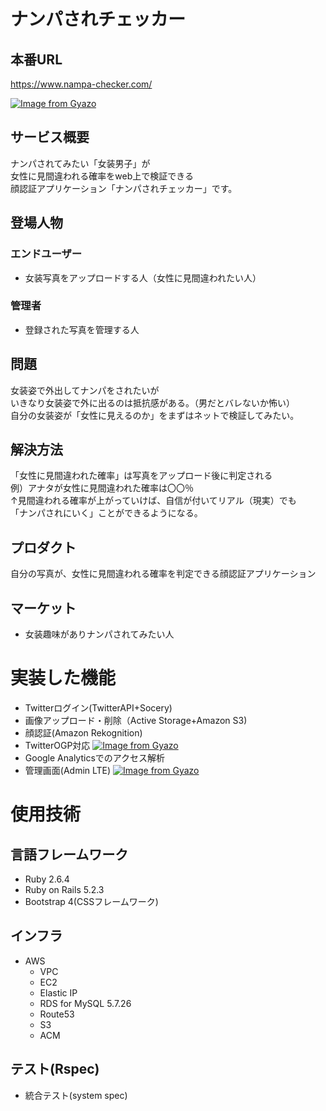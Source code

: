 # ナンパされチェッカー
## 本番URL
https://www.nampa-checker.com/

[![Image from Gyazo](https://i.gyazo.com/8d04c8b041246429f8838b360f39706c.gif)](https://gyazo.com/8d04c8b041246429f8838b360f39706c)

## サービス概要
ナンパされてみたい「女装男子」が  
女性に見間違われる確率をweb上で検証できる  
顔認証アプリケーション「ナンパされチェッカー」です。

## 登場人物
### エンドユーザー
- 女装写真をアップロードする人（女性に見間違われたい人）

### 管理者
- 登録された写真を管理する人

## 問題
女装姿で外出してナンパをされたいが  
いきなり女装姿で外に出るのは抵抗感がある。（男だとバレないか怖い）  
自分の女装姿が「女性に見えるのか」をまずはネットで検証してみたい。

## 解決方法
「女性に見間違われた確率」は写真をアップロード後に判定される  
例）アナタが女性に見間違われた確率は〇〇％  
↑見間違われる確率が上がっていけば、自信が付いてリアル（現実）でも  
「ナンパされにいく」ことができるようになる。

## プロダクト
自分の写真が、女性に見間違われる確率を判定できる顔認証アプリケーション

## マーケット
- 女装趣味がありナンパされてみたい人

# 実装した機能
- Twitterログイン(TwitterAPI+Socery)
- 画像アップロード・削除（Active Storage+Amazon S3)
- 顔認証(Amazon Rekognition)
- TwitterOGP対応
[![Image from Gyazo](https://i.gyazo.com/92e9a5a8d3b534e388b33f98223fce81.png)](https://gyazo.com/92e9a5a8d3b534e388b33f98223fce81)
- Google Analyticsでのアクセス解析
- 管理画面(Admin LTE)
[![Image from Gyazo](https://i.gyazo.com/1221dbe953add8cf64a9d4248064c46e.png)](https://gyazo.com/1221dbe953add8cf64a9d4248064c46e)

# 使用技術
## 言語フレームワーク
- Ruby 2.6.4
- Ruby on Rails 5.2.3
- Bootstrap 4(CSSフレームワーク)

## インフラ
- AWS
  - VPC
  - EC2
  - Elastic IP
  - RDS for MySQL 5.7.26
  - Route53
  - S3
  - ACM
## テスト(Rspec)
- 統合テスト(system spec)
